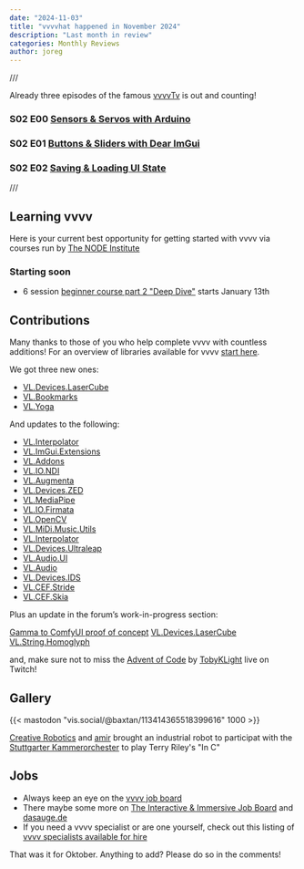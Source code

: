 ```yaml
---
date: "2024-11-03"
title: "vvvvhat happened in November 2024"
description: "Last month in review"
categories: Monthly Reviews
author: joreg
---
```


///

Already three episodes of the famous [vvvvTv](https://visualprogramming.net/blog/2024/vvvvtv-is-back-with-season-2/) is out and counting!

### S02 E00 [Sensors & Servos with Arduino](https://www.youtube.com/watch?v=uvLNZsStve8&list=PLBTgwgsWWcT8eDfjAg299o7paRqkd2Zdi)
### S02 E01 [Buttons & Sliders with Dear ImGui](https://www.youtube.com/watch?v=PuuTilbqd9w&list=PLBTgwgsWWcT8eDfjAg299o7paRqkd2Zdi&index=3)
### S02 E02 [Saving & Loading UI State](https://www.youtube.com/watch?v=GJQGVxA1pIQ&list=PLBTgwgsWWcT8eDfjAg299o7paRqkd2Zdi&index=4)


///


## Learning vvvv

Here is your current best opportunity for getting started with vvvv via courses run by [The NODE Institute](https://thenodeinstitute.org/)

### Starting soon
- 6 session [beginner course part 2 "Deep Dive"](https://thenodeinstitute.org/courses/ws24-5-vvvv-beginners-part-ii/) starts January 13th 

## Contributions

Many thanks to those of you who help complete vvvv with countless additions! For an overview of libraries available for vvvv [start here](https://thegraybook.vvvv.org/reference/libraries/overview.html).

We got three new ones:
- [VL.Devices.LaserCube](https://www.nuget.org/packages/VL.Devices.LaserCube)
- [VL.Bookmarks](https://www.nuget.org/packages/VL.Bookmarks)
- [VL.Yoga](https://www.nuget.org/packages/VL.Yoga)

And updates to the following:
- [VL.Interpolator](https://www.nuget.org/packages/VL.Interpolator)
- [VL.ImGui.Extensions](https://www.nuget.org/packages/VL.ImGui.Extensions)
- [VL.Addons](https://www.nuget.org/packages/VL.Addons)
- [VL.IO.NDI](https://www.nuget.org/packages/VL.PDFReader)
- [VL.Augmenta](https://www.nuget.org/packages/VL.Augmenta)
- [VL.Devices.ZED](https://www.nuget.org/packages/VL.Devices.ZED)
- [VL.MediaPipe](https://www.nuget.org/packages/VL.MediaPipe)
- [VL.IO.Firmata](https://www.nuget.org/packages/VL.IO.Firmata)
- [VL.OpenCV](https://www.nuget.org/packages/VL.OpenCV)
- [VL.MiDi.Music.Utils](https://www.nuget.org/packages/VL.MiDi.Music.Utils)
- [VL.Interpolator](https://www.nuget.org/packages/VL.Interpolator)
- [VL.Devices.Ultraleap](https://www.nuget.org/packages/VL.Devices.Ultraleap)
- [VL.Audio.UI](https://www.nuget.org/packages/VL.Audio.UI)
- [VL.Audio](https://www.nuget.org/packages/VL.Audio)
- [VL.Devices.IDS](https://www.nuget.org/packages/VL.Devices.IDS)
- [VL.CEF.Stride](https://www.nuget.org/packages/VL.CEF.Stride)
- [VL.CEF.Skia](https://www.nuget.org/packages/VL.CEF.Skia)

Plus an update in the forum’s work-in-progress section:

[Gamma to ComfyUI proof of concept](https://discourse.vvvv.org/t/gamma-to-comfyui-proof-of-concept/23741)
[VL.Devices.LaserCube](https://discourse.vvvv.org/t/vl-devices-lasercube/23757)
[VL.String.Homoglyph](https://discourse.vvvv.org/t/vl-string-homoglyph/23715)

and, make sure not to miss the [Advent of Code](https://www.twitch.tv/tobyklight) by [TobyKLight](https://github.com/TobyKLight) live on Twitch!
## Gallery

{{< mastodon "vis.social/@baxtan/113414365518399616" 1000 >}}

[Creative Robotics](https://creativerobotics.at/) and [amir](https://amirbastan.com/) brought an industrial robot to participat with the [Stuttgarter Kammerorchester](https://stuttgarter-kammerorchester.com/index-en) to play Terry Riley's "In C"

## Jobs
- Always keep an eye on the [vvvv job board](https://discourse.vvvv.org/c/jobs)
- There maybe some more on [The Interactive & Immersive Job Board](https://jobs.interactiveimmersive.io/?s=vvvv&post_type=job_listing&orderby=date) and [dasauge.de](https://dasauge.de/sta/Vvvv/)
- If you need a vvvv specialist or are one yourself, check out this listing of [vvvv specialists available for hire](https://vvvv.org/documentation/vvvv-specialists-available-for-hire)

That was it for Oktober. Anything to add? Please do so in the comments!